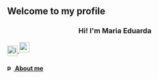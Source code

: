 ## Welcome to my profile 
<h3 align="center">Hi! I'm Maria Eduarda</h3>

<div>
<a href = "https://instagram.com/_duudafs"><img align="center" width="24" height="24" src="https://img.icons8.com/color-pixels/32/instagram-new.png" alt="instagram-new"></>
<a href = "mailto:dudascomparin@gmail.com"><img width="24" height="24" src="https://img.icons8.com/color-pixels/32/gmail-new.png" alt="gmail-new"></>
</div>
  
<h4><img width="15" height="15" src="https://img.icons8.com/tiny-glyph/16/F25081/person-male.png" alt="person-male"/>  About me</h4>
